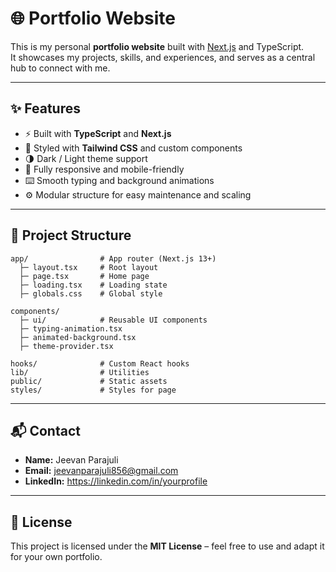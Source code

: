 # 🌐 Portfolio Website

This is my personal **portfolio website** built with [Next.js](https://nextjs.org/) and TypeScript.  
It showcases my projects, skills, and experiences, and serves as a central hub to connect with me.

---

## ✨ Features
- ⚡ Built with **TypeScript** and **Next.js**  
- 🎨 Styled with **Tailwind CSS** and custom components  
- 🌗 Dark / Light theme support  
- 📱 Fully responsive and mobile-friendly  
- ⌨️ Smooth typing and background animations  
- ⚙️ Modular structure for easy maintenance and scaling  

---

## 📂 Project Structure
```
app/                # App router (Next.js 13+)
  ├─ layout.tsx     # Root layout
  ├─ page.tsx       # Home page
  ├─ loading.tsx    # Loading state
  ├─ globals.css    # Global style

components/         
  ├─ ui/            # Reusable UI components
  ├─ typing-animation.tsx
  ├─ animated-background.tsx
  ├─ theme-provider.tsx

hooks/              # Custom React hooks
lib/                # Utilities
public/             # Static assets
styles/             # Styles for page
```
---

## 📬 Contact
- **Name:** Jeevan Parajuli  
- **Email:** jeevanparajuli856@gmail.com 
- **LinkedIn:** https://linkedin.com/in/yourprofile

---

## 📄 License
This project is licensed under the **MIT License** – feel free to use and adapt it for your own portfolio.
